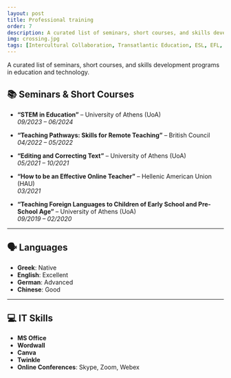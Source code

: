 ```yaml
---
layout: post
title: Professional training
order: 7
description: A curated list of seminars, short courses, and skills development programs in education and technology.
img: crossing.jpg
tags: [Intercultural Collaboration, Transatlantic Education, ESL, EFL, Inclusive Practices, AI in Education, Multilingualism, Educational Innovation, Teacher Exchange, EdTech]
---
```

A curated list of seminars, short courses, and skills development programs in education and technology.
## 📚 Seminars & Short Courses

- **“STEM in Education”** – University of Athens (UoA)  
  *09/2023 – 06/2024*

- **“Teaching Pathways: Skills for Remote Teaching”** – British Council  
  *04/2022 – 05/2022*

- **“Editing and Correcting Text”** – University of Athens (UoA)  
  *05/2021 – 10/2021*

- **“How to be an Effective Online Teacher”** – Hellenic American Union (HAU)  
  *03/2021*

- **“Teaching Foreign Languages to Children of Early School and Pre-School Age”** – University of Athens (UoA)  
  *09/2019 – 02/2020*

---

## 🗣️ Languages

- **Greek**: Native  
- **English**: Excellent  
- **German**: Advanced  
- **Chinese**: Good

---

## 💻 IT Skills

- **MS Office**  
- **Wordwall**  
- **Canva**  
- **Twinkle**  
- **Online Conferences**: Skype, Zoom, Webex
